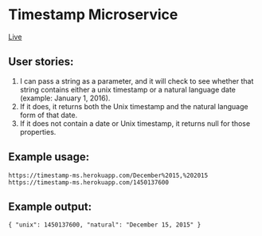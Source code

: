 # Timestamp Microservice
[Live](https://leather-alloy.glitch.me/)

## User stories:
1. I can pass a string as a parameter, and it will check to see whether that string contains either a unix timestamp or a natural language date (example: January 1, 2016).
2. If it does, it returns both the Unix timestamp and the natural language form of that date.
3. If it does not contain a date or Unix timestamp, it returns null for those properties.

## Example usage:
`https://timestamp-ms.herokuapp.com/December%2015,%202015`  
`https://timestamp-ms.herokuapp.com/1450137600`

## Example output:
`{ "unix": 1450137600, "natural": "December 15, 2015" }`
